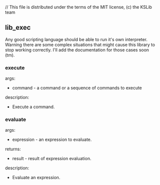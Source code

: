// This file is distributed under the terms of the MIT license, (c) the KSLib team

## lib_exec

Any good scripting language should be able to run it's own interpreter.
Warning there are some complex situations that might cause this library
to stop working correctly. I'll add the documentation for those cases soon (tm).

### execute

args:
  * command - a command or a sequence of commands to execute

description:
  * Execute a command.

### evaluate

args:
  * expression - an expression to evaluate.

returns:
  * result - result of expression evaluation.

description:
  * Evaluate an expression.
